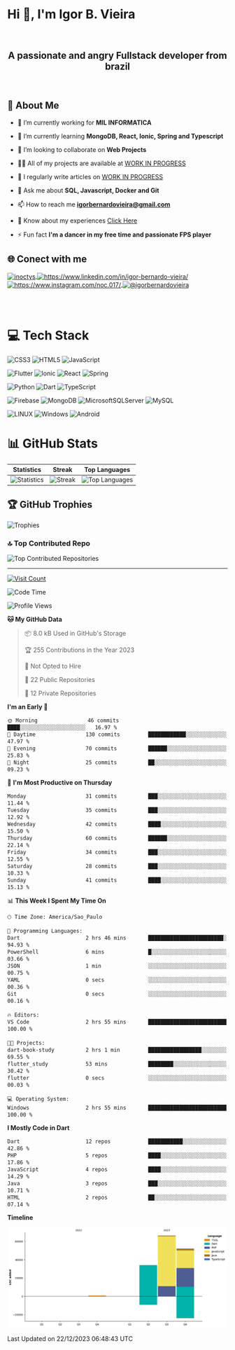 # Hi 👋, I'm Igor B. Vieira

<br>

<center><h2>A passionate and angry Fullstack developer from brazil</h2></center>

<br>

## 💫 About Me

- 🔭 I’m currently working for **MIL INFORMATICA**

- 🌱 I’m currently learning **MongoDB, React, Ionic, Spring and Typescript**

- 👯 I’m looking to collaborate on **Web Projects**

- 👨‍💻 All of my projects are available at [WORK IN PROGRESS]()

- 📝 I regularly write articles on [WORK IN PROGRESS]()

- 💬 Ask me about **SQL, Javascript, Docker and Git**

- 📫 How to reach me **<igorbernardovieira@gmail.com>**

- 📄 Know about my experiences [Click Here](https://www.linkedin.com/in/igor-bernardo-vieira/)

- ⚡ Fun fact **I'm a dancer in my free time and passionate FPS player**

## 🌐 Conect with me

<a href="https://twitter.com/inoctys" target="blank">
  <img align="center" src="https://raw.githubusercontent.com/rahuldkjain/github-profile-readme-generator/master/src/images/icons/Social/twitter.svg" alt="inoctys" height="30" width="40" />
</a>
<a href="https://linkedin.com/in/https://www.linkedin.com/in/igor-bernardo-vieira/" target="blank">
  <img align="center" src="https://raw.githubusercontent.com/rahuldkjain/github-profile-readme-generator/master/src/images/icons/Social/linked-in-alt.svg" alt="https://www.linkedin.com/in/igor-bernardo-vieira/" height="30" width="40" />
</a>
<a href="https://instagram.com/https://www.instagram.com/noc.017/" target="blank">
  <img align="center" src="https://raw.githubusercontent.com/rahuldkjain/github-profile-readme-generator/master/src/images/icons/Social/instagram.svg" alt="https://www.instagram.com/noc.017/" height="30" width="40" />
</a>
<a href="https://medium.com/@igorbernardovieira" target="blank">
  <img align="center" src="https://raw.githubusercontent.com/rahuldkjain/github-profile-readme-generator/master/src/images/icons/Social/medium.svg" alt="@igorbernardovieira" height="30" width="40" />
</a>

<br><br>

# 💻 Tech Stack

![CSS3](https://img.shields.io/badge/css3-%231572B6.svg?style=for-the-badge&logo=css3&logoColor=white) ![HTML5](https://img.shields.io/badge/html5-%23E34F26.svg?style=for-the-badge&logo=html5&logoColor=white) ![JavaScript](https://img.shields.io/badge/javascript-%23323330.svg?style=for-the-badge&logo=javascript&logoColor=%23F7DF1E)

![Flutter](https://img.shields.io/badge/Flutter-%2302569B.svg?style=for-the-badge&logo=Flutter&logoColor=white) ![Ionic](https://img.shields.io/badge/Ionic-%233880FF.svg?style=for-the-badge&logo=Ionic&logoColor=white) ![React](https://img.shields.io/badge/react-%2320232a.svg?style=for-the-badge&logo=react&logoColor=%2361DAFB) ![Spring](https://img.shields.io/badge/spring-%236DB33F.svg?style=for-the-badge&logo=spring&logoColor=white)

![Python](https://img.shields.io/badge/python-3670A0?style=for-the-badge&logo=python&logoColor=ffdd54) ![Dart](https://img.shields.io/badge/dart-%230175C2.svg?style=for-the-badge&logo=dart&logoColor=white) ![TypeScript](https://img.shields.io/badge/typescript-%23007ACC.svg?style=for-the-badge&logo=typescript&logoColor=white)

![Firebase](https://img.shields.io/badge/firebase-%23039BE5.svg?style=for-the-badge&logo=firebase) ![MongoDB](https://img.shields.io/badge/MongoDB-%234ea94b.svg?style=for-the-badge&logo=mongodb&logoColor=white) ![MicrosoftSQLServer](https://img.shields.io/badge/Microsoft%20SQL%20Sever-CC2927?style=for-the-badge&logo=microsoft%20sql%20server&logoColor=white) ![MySQL](https://img.shields.io/badge/mysql-%2300f.svg?style=for-the-badge&logo=mysql&logoColor=white)

![LINUX](https://img.shields.io/badge/Linux-FCC624?style=for-the-badge&logo=linux&logoColor=black) ![Windows](https://img.shields.io/badge/Windows-0078D6.svg?style=for-the-badge&logo=Windows&logoColor=white)
![Android](https://img.shields.io/badge/Android-3DDC84?style=for-the-badge&logo=android&logoColor=white)

<!-- Badges from https://github.com/Ileriayo/markdown-badges -->

# 📊 GitHub Stats

| Statistics | Streak | Top Languages |
|--------------|--------|----------------------|
| ![Statistics](https://github-readme-stats.vercel.app/api?username=IgorBVieira&theme=highcontrast&hide_border=false&include_all_commits=true&count_private=true) | ![Streak](https://github-readme-streak-stats.herokuapp.com/?user=IgorBVieira&theme=highcontrast&hide_border=false) | ![Top Languages](https://github-readme-stats.vercel.app/api/top-langs/?username=IgorBVieira&theme=highcontrast&hide_border=false&include_all_commits=true&count_private=true&layout=compact) |

## 🏆 GitHub Trophies

![Trophies](https://github-profile-trophy.vercel.app/?username=IgorBVieira&theme=darkhub&no-frame=false&no-bg=false&margin-w=4)

### 🔝 Top Contributed Repo

![Top Contributed Repositories](https://github-contributor-stats.vercel.app/api?username=IgorBVieira&limit=5&theme=dark&combine_all_yearly_contributions=true)

---

[![Visit Count](https://visitcount.itsvg.in/api?id=IgorBVieira&icon=0&color=12)](https://visitcount.itsvg.in)

<!--START_SECTION:waka-->
![Code Time](http://img.shields.io/badge/Code%20Time-98%20hrs%2052%20mins-blue)

![Profile Views](http://img.shields.io/badge/Profile%20Views-0-blue)

**🐱 My GitHub Data** 

> 📦 8.0 kB Used in GitHub's Storage 
 > 
> 🏆 255 Contributions in the Year 2023
 > 
> 🚫 Not Opted to Hire
 > 
> 📜 22 Public Repositories 
 > 
> 🔑 12 Private Repositories 
 > 
**I'm an Early 🐤** 

```text
🌞 Morning                46 commits          ████░░░░░░░░░░░░░░░░░░░░░   16.97 % 
🌆 Daytime                130 commits         ████████████░░░░░░░░░░░░░   47.97 % 
🌃 Evening                70 commits          ██████░░░░░░░░░░░░░░░░░░░   25.83 % 
🌙 Night                  25 commits          ██░░░░░░░░░░░░░░░░░░░░░░░   09.23 % 
```
📅 **I'm Most Productive on Thursday** 

```text
Monday                   31 commits          ███░░░░░░░░░░░░░░░░░░░░░░   11.44 % 
Tuesday                  35 commits          ███░░░░░░░░░░░░░░░░░░░░░░   12.92 % 
Wednesday                42 commits          ████░░░░░░░░░░░░░░░░░░░░░   15.50 % 
Thursday                 60 commits          ██████░░░░░░░░░░░░░░░░░░░   22.14 % 
Friday                   34 commits          ███░░░░░░░░░░░░░░░░░░░░░░   12.55 % 
Saturday                 28 commits          ███░░░░░░░░░░░░░░░░░░░░░░   10.33 % 
Sunday                   41 commits          ████░░░░░░░░░░░░░░░░░░░░░   15.13 % 
```


📊 **This Week I Spent My Time On** 

```text
🕑︎ Time Zone: America/Sao_Paulo

💬 Programming Languages: 
Dart                     2 hrs 46 mins       ████████████████████████░   94.93 % 
PowerShell               6 mins              █░░░░░░░░░░░░░░░░░░░░░░░░   03.66 % 
JSON                     1 min               ░░░░░░░░░░░░░░░░░░░░░░░░░   00.75 % 
YAML                     0 secs              ░░░░░░░░░░░░░░░░░░░░░░░░░   00.36 % 
Git                      0 secs              ░░░░░░░░░░░░░░░░░░░░░░░░░   00.16 % 

🔥 Editors: 
VS Code                  2 hrs 55 mins       █████████████████████████   100.00 % 

🐱‍💻 Projects: 
dart-book-study          2 hrs 1 min         █████████████████░░░░░░░░   69.55 % 
flutter_study            53 mins             ████████░░░░░░░░░░░░░░░░░   30.42 % 
flutter                  0 secs              ░░░░░░░░░░░░░░░░░░░░░░░░░   00.03 % 

💻 Operating System: 
Windows                  2 hrs 55 mins       █████████████████████████   100.00 % 
```

**I Mostly Code in Dart** 

```text
Dart                     12 repos            ███████████░░░░░░░░░░░░░░   42.86 % 
PHP                      5 repos             ████░░░░░░░░░░░░░░░░░░░░░   17.86 % 
JavaScript               4 repos             ████░░░░░░░░░░░░░░░░░░░░░   14.29 % 
Java                     3 repos             ███░░░░░░░░░░░░░░░░░░░░░░   10.71 % 
HTML                     2 repos             ██░░░░░░░░░░░░░░░░░░░░░░░   07.14 % 
```



**Timeline**

![Lines of Code chart](https://raw.githubusercontent.com/IgorBVieira/IgorBVieira/main/assets/bar_graph.png)


 Last Updated on 22/12/2023 06:48:43 UTC
<!--END_SECTION:waka-->


<!-- Dev Statistics by: https://github.com/anmol098/waka-readme-stats -->

<!-- Proudly created with GPRM ( https://gprm.itsvg.in ) and https:rahuldkjaingithubiogh-profile-readme-generator/
 -->
